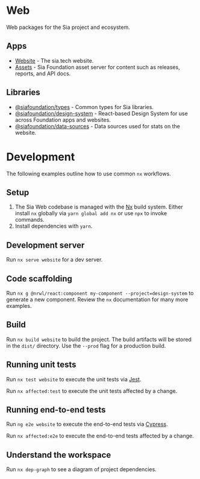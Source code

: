 # Web

Web packages for the Sia project and ecosystem.

## Apps

- [Website](apps/website/README.md) - The sia.tech website.
- [Assets](apps/assets/README.md) - Sia Foundation asset server for content such as releases, reports, and API docs.

## Libraries

- [@siafoundation/types](libs/types/README.md) - Common types for Sia libraries.
- [@siafoundation/design-system](libs/design-system/README.md) - React-based Design System for use across Foundation apps and websites.
- [@siafoundation/data-sources](libs/data-sources/README.md) - Data sources used for stats on the website.

# Development

The following examples outline how to use common `nx` workflows.

## Setup

1. The Sia Web codebase is managed with the [Nx](https://nx.dev) build system. Either install `nx` globally via `yarn global add nx` or use `npx` to invoke commands.
2. Install dependencies with `yarn`.

## Development server

Run `nx serve website` for a dev server.

## Code scaffolding

Run `nx g @nrwl/react:component my-component --project=design-system` to generate a new component. Review the `nx` documentation for many more examples.

## Build

Run `nx build website` to build the project. The build artifacts will be stored in the `dist/` directory. Use the `--prod` flag for a production build.

## Running unit tests

Run `nx test website` to execute the unit tests via [Jest](https://jestjs.io).

Run `nx affected:test` to execute the unit tests affected by a change.

## Running end-to-end tests

Run `ng e2e website` to execute the end-to-end tests via [Cypress](https://www.cypress.io).

Run `nx affected:e2e` to execute the end-to-end tests affected by a change.

## Understand the workspace

Run `nx dep-graph` to see a diagram of project dependencies.
